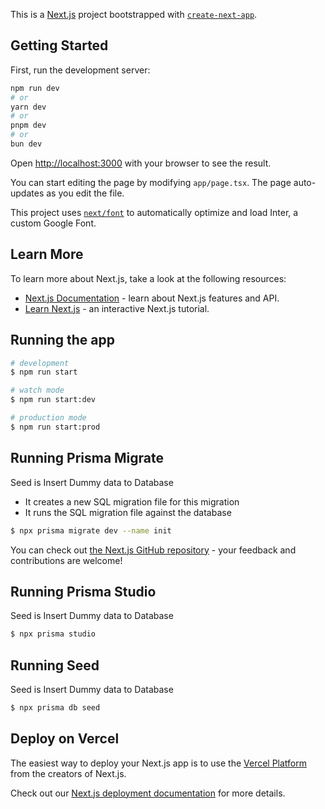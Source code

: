 This is a [Next.js](https://nextjs.org/) project bootstrapped with [`create-next-app`](https://github.com/vercel/next.js/tree/canary/packages/create-next-app).

## Getting Started

First, run the development server:

```bash
npm run dev
# or
yarn dev
# or
pnpm dev
# or
bun dev
```

Open [http://localhost:3000](http://localhost:3000) with your browser to see the result.

You can start editing the page by modifying `app/page.tsx`. The page auto-updates as you edit the file.

This project uses [`next/font`](https://nextjs.org/docs/basic-features/font-optimization) to automatically optimize and load Inter, a custom Google Font.

## Learn More

To learn more about Next.js, take a look at the following resources:

- [Next.js Documentation](https://nextjs.org/docs) - learn about Next.js features and API.
- [Learn Next.js](https://nextjs.org/learn) - an interactive Next.js tutorial.

## Running the app

```bash
# development
$ npm run start

# watch mode
$ npm run start:dev

# production mode
$ npm run start:prod
```

## Running Prisma Migrate
Seed is Insert Dummy data to Database
<ul>
    <li>It creates a new SQL migration file for this migration</li>
    <li>It runs the SQL migration file against the database</li>
</ul>

```bash
$ npx prisma migrate dev --name init
```

You can check out [the Next.js GitHub repository](https://github.com/vercel/next.js/) - your feedback and contributions are welcome!

## Running Prisma Studio
Seed is Insert Dummy data to Database
```bash
$ npx prisma studio
```

## Running Seed
Seed is Insert Dummy data to Database
```bash
$ npx prisma db seed
```


## Deploy on Vercel

The easiest way to deploy your Next.js app is to use the [Vercel Platform](https://vercel.com/new?utm_medium=default-template&filter=next.js&utm_source=create-next-app&utm_campaign=create-next-app-readme) from the creators of Next.js.

Check out our [Next.js deployment documentation](https://nextjs.org/docs/deployment) for more details.

